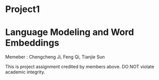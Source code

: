 # Project1
# Language Modeling and Word Embeddings

Memeber : Chengcheng Ji, Feng Qi, Tianjie Sun

This is project assignment credited by members above. DO NOT violate academic integrity.
